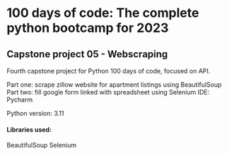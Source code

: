 # 100 days of code: The complete python bootcamp for 2023
## Capstone project 05 - Webscraping
Fourth capstone project for Python 100 days of code, focused on API.

Part one: scrape zillow website for apartment listings using BeautifulSoup
Part two: fill google form linked with spreadsheet using Selenium
IDE: Pycharm

Python version: 3.11

#### Libraries used:
BeautifulSoup
Selenium
